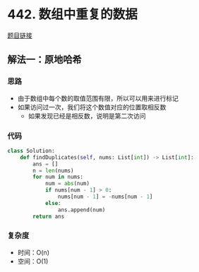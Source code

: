 # 442. 数组中重复的数据

[题目链接](https://leetcode.cn/problems/find-all-duplicates-in-an-array/description/)

## 解法一：原地哈希

### 思路

- 由于数组中每个数的取值范围有限，所以可以用来进行标记
- 如果访问过一次，我们将这个数值对应的位置取相反数
  - 如果发现已经是相反数，说明是第二次访问

### 代码

```py
class Solution:
    def findDuplicates(self, nums: List[int]) -> List[int]:
        ans = []
        n = len(nums)
        for num in nums:
            num = abs(num)
            if nums[num - 1] > 0:
                nums[num - 1] = -nums[num - 1]
            else:
                ans.append(num)
        return ans
```

### 复杂度

- 时间：O(n)
- 空间：O(1)
